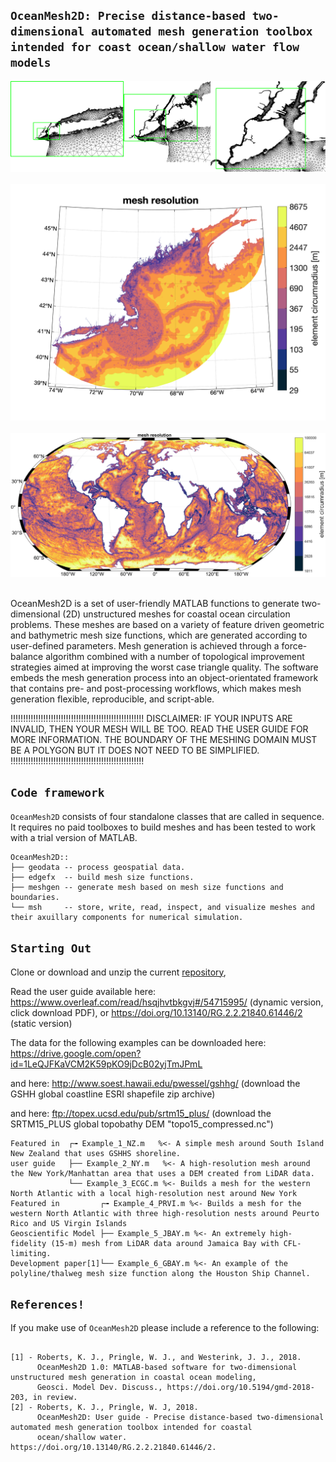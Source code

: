 ## `OceanMesh2D: Precise distance-based two-dimensional automated mesh generation toolbox intended for coast ocean/shallow water flow models`

<p align="center">
  <img src = "nesting.png"> &nbsp &nbsp &nbsp &nbsp
  <img src = "ResoNA.png"> &nbsp &nbsp &nbsp &nbsp
  <img src = "Globalocean.jpg"> &nbsp &nbsp &nbsp &nbsp
</p>
OceanMesh2D is a set of user-friendly MATLAB functions to generate two-dimensional (2D) unstructured meshes for coastal ocean circulation problems. These meshes are based on a variety of feature driven geometric and bathymetric mesh size functions, which are generated according to user-defined parameters. Mesh generation is achieved through a force-balance algorithm combined with a number of topological improvement strategies aimed at improving the worst case triangle quality. The software embeds the mesh generation process into an object-orientated framework that contains pre- and post-processing workflows, which makes mesh generation flexible, reproducible, and script-able. 

!!!!!!!!!!!!!!!!!!!!!!!!!!!!!!!!!!!!!!!!!!!!!!!!!!!!!
DISCLAIMER: IF YOUR INPUTS ARE INVALID, THEN YOUR MESH WILL BE TOO. READ THE USER GUIDE FOR MORE INFORMATION. THE BOUNDARY OF THE MESHING DOMAIN MUST BE A POLYGON BUT IT DOES NOT NEED TO BE SIMPLIFIED.
!!!!!!!!!!!!!!!!!!!!!!!!!!!!!!!!!!!!!!!!!!!!!!!!!!!!!


## `Code framework` 
`OceanMesh2D`  consists of four standalone classes that are called in sequence. It requires no paid toolboxes to build meshes and has been tested to work with a trial version of MATLAB.

    OceanMesh2D::
    ├── geodata -- process geospatial data.
    ├── edgefx  -- build mesh size functions.
    ├── meshgen -- generate mesh based on mesh size functions and boundaries.
    └── msh     -- store, write, read, inspect, and visualize meshes and their axuillary components for numerical simulation.

## `Starting Out`

Clone or download and unzip the current <a href="https://github.com/CHLNDDEV/OceanMesh2D/archive/Projection.zip">repository</a>, 

Read the user guide available here:
https://www.overleaf.com/read/hsqjhvtbkgvj#/54715995/ (dynamic version, click download PDF), or https://doi.org/10.13140/RG.2.2.21840.61446/2 (static version)

The data for the following examples can be downloaded here: 
 https://drive.google.com/open?id=1LeQJFKaVCM2K59pKO9jDcB02yjTmJPmL
 
and here: http://www.soest.hawaii.edu/pwessel/gshhg/ (download the GSHH global coastline ESRI shapefile zip archive)
 
and here: ftp://topex.ucsd.edu/pub/srtm15_plus/ (download the SRTM15_PLUS global topobathy DEM "topo15_compressed.nc")
```
Featured in  ┌╼ Example_1_NZ.m   %<- A simple mesh around South Island New Zealand that uses GSHHS shoreline. 
user guide   ├── Example_2_NY.m   %<- A high-resolution mesh around the New York/Manhattan area that uses a DEM created from LiDAR data.  
             └── Example_3_ECGC.m %<- Builds a mesh for the western North Atlantic with a local high-resolution nest around New York
Featured in         ┌╼ Example_4_PRVI.m %<- Builds a mesh for the western North Atlantic with three high-resolution nests around Peurto Rico and US Virgin Islands
Geoscientific Model ├── Example_5_JBAY.m %<- An extremely high-fidelity (15-m) mesh from LiDAR data around Jamaica Bay with CFL-limiting.
Development paper[1]└── Example_6_GBAY.m %<- An example of the polyline/thalweg mesh size function along the Houston Ship Channel. 

```

## `References!`

If you make use of `OceanMesh2D` please include a reference to the following:
```

[1] - Roberts, K. J., Pringle, W. J., and Westerink, J. J., 2018. 
      OceanMesh2D 1.0: MATLAB-based software for two-dimensional unstructured mesh generation in coastal ocean modeling, 
      Geosci. Model Dev. Discuss., https://doi.org/10.5194/gmd-2018-203, in review.
[2] - Roberts, K. J., Pringle, W. J, 2018. 
      OceanMesh2D: User guide - Precise distance-based two-dimensional automated mesh generation toolbox intended for coastal
      ocean/shallow water. https://doi.org/10.13140/RG.2.2.21840.61446/2.       

```
